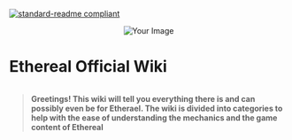 [![standard-readme compliant](https://img.shields.io/badge/Return_To-Home_Page-blueviolet.svg?style=flat-square?size=100)](../readme.md)
<div align="center"> <img src="https://github.com/AshTheDeveloper/Ethereal/assets/97385822/175f3ebf-1f0d-4f81-be71-37672980d35a/ae42c667bba11244fd1a2f59e63605a0.jpg" alt="Your Image"></div>
<h1 style="display: inline-block;">Ethereal Official Wiki</h1>

> **Greetings! This wiki will tell you everything there is and can possibly even be for Etherael. The wiki is divided into categories to help with the ease of understanding the mechanics and the game content of Ethereal**

